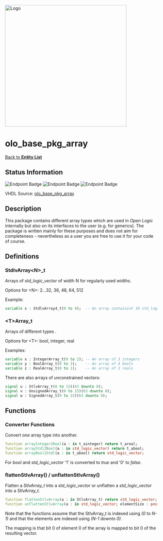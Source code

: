 <img src="../Logo.png" alt="Logo" width="400">

# olo_base_pkg_array

[Back to **Entity List**](../EntityList.md)

## Status Information

![Endpoint Badge](https://img.shields.io/endpoint?url=https://storage.googleapis.com/open-logic-badges/coverage/olo_base_pkg_array.json?cacheSeconds=0)
![Endpoint Badge](https://img.shields.io/endpoint?url=https://storage.googleapis.com/open-logic-badges/branches/olo_base_pkg_array.json?cacheSeconds=0)
![Endpoint Badge](https://img.shields.io/endpoint?url=https://storage.googleapis.com/open-logic-badges/issues/olo_base_pkg_array.json?cacheSeconds=0)

VHDL Source: [olo_base_pkg_array](../../src/base/vhdl/olo_base_pkg_array.vhd)

## Description

This package contains different array types which are used in _Open Logic_ internally but also on its interfaces to the
user (e.g. for generics). The package is written mainly for these purposes and does not aim for completeness -
nevertheless as a user you are free to use it for your code of course.

## Definitions

### StdlvArray\<N\>_t

Arrays of _std_logic_vector_ of width N for regularly used widths.

Options for \<N\>: 2...32, 36, 48, 64, 512

Example:

```vhdl
variable x : StdlvArray4_t(0 to 9);  -- An array containint 10 std_logic_vector(3 downto 0);
```

### \<T\>Array_t

Arrays of different types .

Options for \<T\>: bool, integer, real

Examples:

```vhdl
variable x : IntegerArray_t(0 to 2); -- An array of 3 integers
variable y : BoolArray_t(0 to 3);    -- An array of 4 bools
variable z : RealArray_t(0 to 1);    -- An array of 2 reals
```

There are also arrays of unconstrained vectors:

```vhdl
signal u : StlvArray_t(0 to 15)(63 downto 0);
signal v : UnsignedArray_t(0 to 15)(63 downto 0);
signal w : SignedArray_t(0 to 15)(63 downto 0);
```

## Functions

### Converter Functions

Convert one array type into another.

```vhdl
function arrayInteger2Real(a : in t_ainteger) return t_areal;
function arrayStdl2Bool(a : in std_logic_vector) return t_abool;
function arrayBool2Stdl(a : in t_abool) return std_logic_vector;
```

For _bool_ and _std_logic_vector_ '1' is converted to _true_ and '0' to _false_.

### flattenStlvArray() / unflattenStlvArray()

Flatten a _StlvArray_t_ into a _std_logic_vector_ or unflatten a _std_logic_vector_ into a _StlvArray_t_.

```vhdl
function flattenStlvArray(a : in StlvArray_t) return std_logic_vector;
function unflattenStlvArray(a : in std_logic_vector; elementSize : positive) return StlvArray_t;
```

Note that the functions assume that the StlvArray_t is indexed using _(0 to N-1)_ and that the elements are indexed
using _(N-1 downto 0)_.

The mapping is that bit 0 of element 0 of the array is mapped to bit 0 of the resulting vector.
